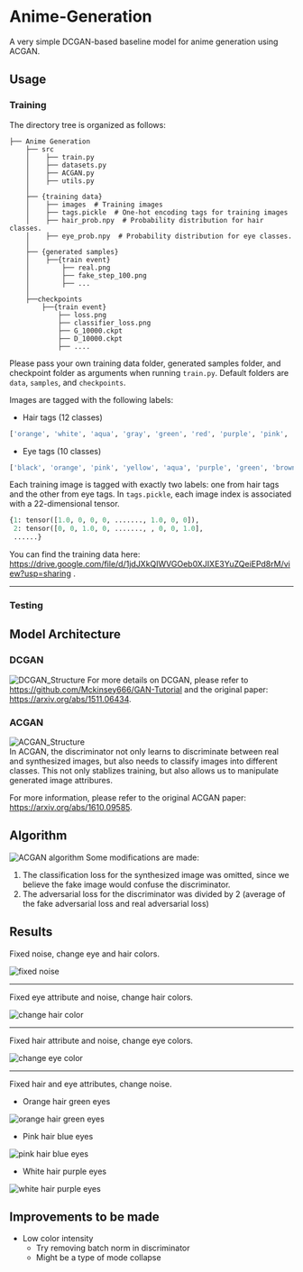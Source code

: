 # Anime-Generation
A very simple DCGAN-based baseline model for anime generation using ACGAN.
## Usage
### Training 
The directory tree is organized as follows:
```
├── Anime Generation
    ├── src
    │    ├── train.py
    │    ├── datasets.py
    │    ├── ACGAN.py
    │    ├── utils.py
    │
    ├── {training data}
    │    ├── images  # Training images
    │    ├── tags.pickle  # One-hot encoding tags for training images
    │    ├── hair_prob.npy  # Probability distribution for hair classes.
    │    ├── eye_prob.npy  # Probability distribution for eye classes.
    │
    ├── {generated samples}
    │    ├──{train event}
    │        ├── real.png
    │        ├── fake_step_100.png
    │        ├── ...
    │        
    ├──checkpoints
        ├──{train event}
            ├── loss.png
            ├── classifier_loss.png
            ├── G_10000.ckpt
            ├── D_10000.ckpt
            ├── ....
```

Please pass your own training data folder, generated samples folder, and checkpoint folder as arguments when running `train.py`. Default folders are `data`, `samples`, and `checkpoints`.  
  
Images are tagged with the following labels:  
- Hair tags (12 classes)
```python
['orange', 'white', 'aqua', 'gray', 'green', 'red', 'purple', 'pink', 'blue', 'black', 'brown', 'blonde']
```
- Eye tags (10 classes)
```python
['black', 'orange', 'pink', 'yellow', 'aqua', 'purple', 'green', 'brown', 'red', 'blue']
```
Each training image is tagged with exactly two labels: one from hair tags and the other from eye tags. In `tags.pickle`, each image index is associated with a 22-dimensional tensor. 
```python
{1: tensor([1.0, 0, 0, 0, ......., 1.0, 0, 0]),
 2: tensor([0, 0, 1.0, 0, ......., , 0, 0, 1.0],
 ......}
```
You can find the training data here: https://drive.google.com/file/d/1jdJXkQIWVGOeb0XJIXE3YuZQeiEPd8rM/view?usp=sharing .
***
### Testing
## Model Architecture
### DCGAN 

![DCGAN_Structure](./img_src/DCGAN.png)
For more details on DCGAN, please refer to https://github.com/Mckinsey666/GAN-Tutorial and the original paper: https://arxiv.org/abs/1511.06434.
### ACGAN 

![ACGAN_Structure](./img_src/ACGAN.png)  
In ACGAN, the discriminator not only learns to discriminate between real and synthesized images, but also needs to classify images into different classes. This not only stablizes training, but also allows us to manipulate generated image attribures.  

For more information, please refer to the original ACGAN paper: https://arxiv.org/abs/1610.09585.
## Algorithm
![ACGAN algorithm](./img_src/algo.png)
Some modifications are made:
1. The classification loss for the synthesized image was omitted, since we believe the fake image would confuse the discriminator.
2. The adversarial loss for the discriminator was divided by 2 (average of the fake adversarial loss and real adversarial loss)
## Results
Fixed noise, change eye and hair colors.

![fixed noise](./results/fix_noise.png)
***
Fixed eye attribute and noise, change hair colors.

![change hair color](./results/change_hair_color.png)
***
Fixed hair attribute and noise, change eye colors.

![change eye color](./results/change_eye_color.png)
***
Fixed hair and eye attributes, change noise.

- Orange hair green eyes

![orange hair green eyes](./results/orange_hair_green_eyes.png)

- Pink hair blue eyes

![pink hair blue eyes](./results/pink_hair_blue_eyes.png)

- White hair purple eyes

![white hair purple eyes](./results/white_hair_purple_eyes.png)

## Improvements to be made
- Low color intensity
    - Try removing batch norm in discriminator
    - Might be a type of mode collapse


